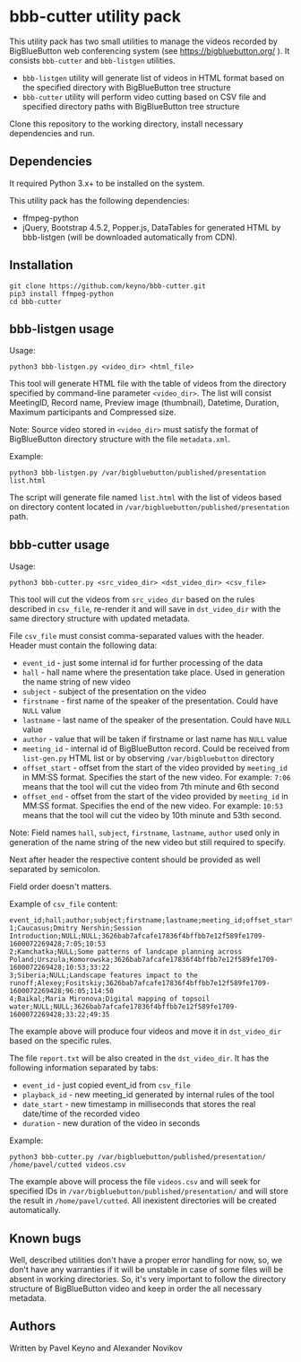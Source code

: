 # bbb-cutter utility pack

This utility pack has two small utilities to manage the videos recorded by BigBlueButton web conferencing system (see https://bigbluebutton.org/ ).
It consists `bbb-cutter` and `bbb-listgen` utilities.

- `bbb-listgen` utility will generate list of videos in HTML format based on the specified directory with BigBlueButton tree structure
- `bbb-cutter` utility will perform video cutting based on CSV file and specified directory paths with BigBlueButton tree structure

Clone this repository to the working directory, install necessary dependencies and run.

## Dependencies

It required Python 3.x+ to be installed on the system.

This utility pack has the following dependencies:
- ffmpeg-python
- jQuery, Bootstrap 4.5.2, Popper.js, DataTables for generated HTML by bbb-listgen (will be downloaded automatically from CDN).

## Installation

```
git clone https://github.com/keyno/bbb-cutter.git
pip3 install ffmpeg-python
cd bbb-cutter
```

## bbb-listgen usage

Usage:
```
python3 bbb-listgen.py <video_dir> <html_file>
```

This tool will generate HTML file with the table of videos from the directory specified by command-line parameter `<video_dir>`.
The list will consist MeetingID, Record name, Preview image (thumbnail), Datetime, Duration, Maximum participants and Compressed size.

Note: Source video stored in `<video_dir>` must satisfy the format of BigBlueButton directory structure with the file `metadata.xml`.

Example:
```
python3 bbb-listgen.py /var/bigbluebutton/published/presentation list.html
```
The script will generate file named `list.html` with the list of videos based on directory content located in `/var/bigbluebutton/published/presentation` path.

## bbb-cutter usage

Usage:
```
python3 bbb-cutter.py <src_video_dir> <dst_video_dir> <csv_file>
```

This tool will cut the videos from `src_video_dir` based on the rules described in `csv_file`, re-render it and will save in `dst_video_dir` with the same directory structure with updated metadata.

File `csv_file` must consist comma-separated values with the header. Header must contain the following data:
- `event_id` - just some internal id for further processing of the data
- `hall` - hall name where the presentation take place. Used in generation the name string of new video
- `subject` - subject of the presentation on the video
- `firstname` - first name of the speaker of the presentation. Could have `NULL` value
- `lastname` - last name of the speaker of the presentation. Could have `NULL` value
- `author` - value that will be taken if firstname or last name has `NULL` value
- `meeting_id` - internal id of BigBlueButton record. Could be received from `list-gen.py` HTML list or by observing `/var/bigbluebutton` directory
- `offset_start` - offset from the start of the video provided by `meeting_id` in MM:SS format. Specifies the start of the new video. For example: `7:06` means that the tool will cut the video from 7th minute and 6th second
- `offset_end` - offset from the start of the video provided by `meeting_id` in MM:SS format. Specifies the end of the new video. For example: `10:53` means that the tool will cut the video by 10th minute and 53th second.

Note: Field names `hall`, `subject`, `firstname`, `lastname`, `author` used only in generation of the name string of the new video but still required to specify.

Next after header the respective content should be provided as well separated by semicolon.

Field order doesn't matters.

Example of `csv_file` content:
```
event_id;hall;author;subject;firstname;lastname;meeting_id;offset_start;offset_end
1;Caucasus;Dmitry Nershin;Session Introduction;NULL;NULL;3626bab7afcafe17836f4bffbb7e12f589fe1709-1600072269428;7:05;10:53
2;Kamchatka;NULL;Some patterns of landcape planning across Poland;Urszula;Komorowska;3626bab7afcafe17836f4bffbb7e12f589fe1709-1600072269428;10:53;33:22
3;Siberia;NULL;Landscape features impact to the runoff;Alexey;Fositskiy;3626bab7afcafe17836f4bffbb7e12f589fe1709-1600072269428;96:05;114:50
4;Baikal;Maria Mironova;Digital mapping of topsoil water;NULL;NULL;3626bab7afcafe17836f4bffbb7e12f589fe1709-1600072269428;33:22;49:35
```

The example above will produce four videos and move it in `dst_video_dir` based on the specific rules.

The file `report.txt` will be also created in the `dst_video_dir`. It has the following information separated by tabs:
- `event_id` - just copied event_id from `csv_file`
- `playback_id` - new meeting_id generated by internal rules of the tool
- `date_start` - new timestamp in milliseconds that stores the real date/time of the recorded video
- `duration` - new duration of the video in seconds

Example:
```
python3 bbb-cutter.py /var/bigbluebutton/published/presentation/ /home/pavel/cutted videos.csv
```

The example above will process the file `videos.csv` and will seek for specified IDs in `/var/bigbluebutton/published/presentation/` and will store the result in `/home/pavel/cutted`. All inexistent directories will be created automatically.

## Known bugs

Well, described utilities don't have a proper error handling for now, so, we don't have any warranties if it will be unstable in case of some files will be absent in working directories.
So, it's very important to follow the directory structure of BigBlueButton video and keep in order the all necessary metadata.

## Authors

Written by Pavel Keyno and Alexander Novikov
